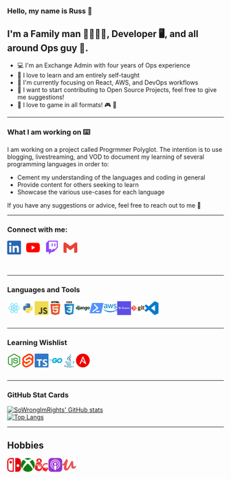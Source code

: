 ### Hello, my name is Russ :wave:

## I'm a Family man :family_man_woman_girl_boy:, Developer :desktop_computer:, and all around Ops guy :exploding_head:.
- :computer: I'm an Exchange Admin with four years of Ops experience
- :open_book: I love to learn and am entirely self-taught
- :scroll: I'm currently focusing on React, AWS, and DevOps workflows
- :call_me_hand: I want to start contributing to Open Source Projects, feel free to give me suggestions!
- :game_die: I love to game in all formats! :video_game: :pencil:

---

### What I am working on :keyboard:

I am working on a project called Progrmmer Polyglot.  The intention is to use blogging, livestreaming, and VOD to document my learning of several programming languages in order to:
- Cement my understanding of the languages and coding in general
- Provide content for others seeking to learn
- Showcase the various use-cases for each language

If you have any suggestions or advice, feel free to reach out to me :email:

---

### Connect with me:

<p>
<a href="https://www.linkedin.com/in/russ-carroll-20a53719a"><img alt="LinkedIn" height="32" width="32" src="img/linkedin.svg"></a>&nbsp;&nbsp;
<a href=""><img alt="YouTube" height="32" width="32" src="img/youtube.svg"></a>&nbsp;&nbsp;
<a href=""><img alt="Twitch" height="32" width="32" src="img/twitch.svg"></a>&nbsp;&nbsp;
<a href="mailto:info@rcarroll.dev"><img alt="email" height="32" width="32" src="img/gmail.svg"></a>&nbsp;&nbsp;
</p>

<br />

---

### Languages and Tools

<p>
<img align="left" alt="react" width="32px" src="https://raw.githubusercontent.com/github/explore/80688e429a7d4ef2fca1e82350fe8e3517d3494d/topics/react/react.png?sanitize=true">&nbsp;&nbsp;
<img align="left" alt="python" width="32px" src="https://raw.githubusercontent.com/github/explore/80688e429a7d4ef2fca1e82350fe8e3517d3494d/topics/python/python.png?sanitize=true">&nbsp;&nbsp;
<img align="left" alt="javascript" width="32px" src="https://raw.githubusercontent.com/github/explore/80688e429a7d4ef2fca1e82350fe8e3517d3494d/topics/javascript/javascript.png?sanitize=true">&nbsp;&nbsp;
<img align="left" alt="html" width="32px" src="https://raw.githubusercontent.com/github/explore/80688e429a7d4ef2fca1e82350fe8e3517d3494d/topics/html/html.png?sanitize=true">&nbsp;&nbsp;
<img align="left" alt="css" width="32px" src="https://raw.githubusercontent.com/github/explore/80688e429a7d4ef2fca1e82350fe8e3517d3494d/topics/css/css.png?sanitize=true">&nbsp;&nbsp;
<img align="left" alt="django" width="32px" src="https://raw.githubusercontent.com/github/explore/80688e429a7d4ef2fca1e82350fe8e3517d3494d/topics/django/django.png?sanitize=true">&nbsp;&nbsp;
<img align="left" alt="visual studio code" width="32px" src="img/powershell.svg">&nbsp;&nbsp;
<img align="left" alt="aws" width="32px" src="img/amazonaws.svg">&nbsp;&nbsp;
<img align="left" alt="terraform" width="32px" src="https://raw.githubusercontent.com/github/explore/80688e429a7d4ef2fca1e82350fe8e3517d3494d/topics/terraform/terraform.png?sanitize=true">&nbsp;&nbsp;
<img align="left" alt="git" width="32px" src="https://raw.githubusercontent.com/github/explore/80688e429a7d4ef2fca1e82350fe8e3517d3494d/topics/git/git.png?sanitize=true">&nbsp;&nbsp;
<img align="left" alt="visual studio code" width="32px" src="img/visualstudiocode.svg">&nbsp;&nbsp;
</p>
<br />

---

### Learning Wishlist

<img align="left" alt="svelte" width="32px" src="img/nodedotjs.svg">&nbsp;&nbsp;
<img align="left" alt="svelte" width="32px" src="img/svelte.svg">&nbsp;&nbsp;
<img align="left" alt="typescript" width="32px" src="img/typescript.svg">&nbsp;&nbsp;
<img align="left" alt="golang" width="32px" src="img/go.svg">&nbsp;&nbsp;
<img align="left" alt="java" width="32px" src="img/java.svg">&nbsp;&nbsp;
<img align="left" alt="ansible" width="32px" src="img/ansible.svg">&nbsp;&nbsp;

<br />

---

### GitHub Stat Cards

[![SoWrongImRights' GitHub stats](https://github-readme-stats.vercel.app/api?username=SoWrongImRight)](https://github.com/SoWrongImRight/github-readme-stats)
<br />
[![Top Langs](https://github-readme-stats.vercel.app/api/top-langs/?username=SoWrongImRight)](https://github.com/SoWrongImRight/github-readme-stats)

---

## Hobbies

<img align="left" alt="nintendo switch" width="32px" src="img/nintendoswitch.svg">&nbsp;&nbsp;
<img align="left" alt="xbox" width="32px" src="img/xbox.svg">&nbsp;&nbsp;
<img align="left" alt="dungeons and dragons" width="32px" src="img/dungeonsanddragons.svg">&nbsp;&nbsp;
<img align="left" alt="podcasts" width="32px" src="img/applepodcasts.svg">&nbsp;&nbsp;
<img align="left" alt="udemy" width="32px" src="img/udemy.svg">&nbsp;&nbsp;